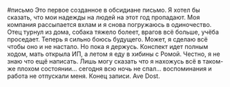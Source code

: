 #письмо
Это первое созданное в обсидиане письмо. Я хотел бы сказать, что мои надежды на людей на этот год пропадают. Моя компания рассыпается вхлам и я снова погружаюсь в одиночество. Отец турнул из дома, собака тяжело болеет, врагов всё больше, учёба проседает. Теперь я сильно боюсь будущего. Может, я сделаю всё чтобы оно и не настало. Но пока я держусь. Конспект идет полным ходом, мать открыла ИП, а летом я еду в хибины с Ромой. Честно, я не знаю что ещё написать. Лишь могу сказать что я нахожусь всё в таком-же плохом состоянии... сегодня всю ночь не спал... воспоминания и работа не отпускали меня. Конец записи. Ave Dost.